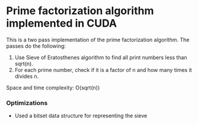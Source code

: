 # Prime factorization algorithm implemented in CUDA

This is a two pass implementation of the prime factorization algorithm. The passes do the following:
1. Use Sieve of Eratosthenes algorithm to find all print numbers less than sqrt(n).
2. For each prime number, check if it is a factor of n and how many times it divides n.

Space and time complexity: O(sqrt(n))

### Optimizations
- Used a bitset data structure for representing the sieve